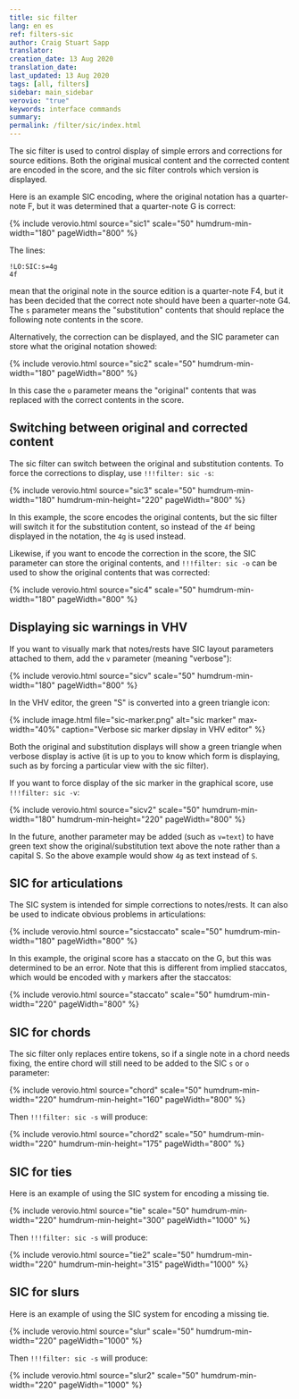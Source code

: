 ```yaml
---
title: sic filter
lang: en es
ref: filters-sic
author: Craig Stuart Sapp
translator: 
creation_date: 13 Aug 2020
translation_date: 
last_updated: 13 Aug 2020
tags: [all, filters]
sidebar: main_sidebar
verovio: "true"
keywords: interface commands 
summary: 
permalink: /filter/sic/index.html
---
```


The sic filter is used to control display of simple errors and
corrections for source editions.  Both the original musical content
and the corrected content are encoded in the score, and the sic
filter controls which version is displayed.

Here is an example SIC encoding, where the original notation has a quarter-note
F, but it was determined that a quarter-note G is correct:

{% include verovio.html
	source="sic1"
	scale="50"
	humdrum-min-width="180"
	pageWidth="800"
%}
<script type="application/x-humdrum" id="sic1">
**kern
*M4/4
=1
4c
4e
!LO:SIC:s=4g
4f
4cc
=
*-
</script>

The lines:

```
!LO:SIC:s=4g
4f
```

mean that the original note in the source edition is a quarter-note
F4, but it has been decided that the correct note should have been
a quarter-note G4.  The `s` parameter means the "substitution"
contents that should replace the following note contents in the
score.




Alternatively, the correction can be displayed, and the SIC parameter can
store what the original notation showed:

{% include verovio.html
	source="sic2"
	scale="50"
	humdrum-min-width="180"
	pageWidth="800"
%}
<script type="application/x-humdrum" id="sic2">
**kern
*M4/4
=1
4c
4e
!LO:SIC:o=4f
4g
4cc
=
*-
</script>

In this case the `o` parameter means the "original" contents that was replaced
with the correct contents in the score.


## Switching between original and corrected content ##

The sic filter can switch between the original and substitution contents.  To force
the corrections to display, use `!!!filter: sic -s`:

{% include verovio.html
	source="sic3"
	scale="50"
	humdrum-min-width="180"
	humdrum-min-height="220"
	pageWidth="800"
%}
<script type="application/x-humdrum" id="sic3">
!!!filter: sic -s
**kern
*M4/4
=1
4c
4e
!LO:SIC:s=4g
4f
4cc
=
*-
</script>

In this example, the score encodes the original contents, but the
sic filter will switch it for the substitution content, so instead
of the `4f` being displayed in the notation, the `4g` is used
instead.

Likewise, if you want to encode the correction in the score, the SIC parameter can
store the original contents, and `!!!filter: sic -o` can be used to show the
original contents that was corrected:


{% include verovio.html
	source="sic4"
	scale="50"
	humdrum-min-width="180"
	pageWidth="800"
%}
<script type="application/x-humdrum" id="sic4">
!!!filter: sic -o
**kern
*M4/4
=1
4c
4e
!LO:SIC:o=4f
4g
4cc
=
*-
</script>

## Displaying sic warnings in VHV ##

If you want to visually mark that notes/rests have SIC layout parameters
attached to them, add the `v` parameter (meaning "verbose"):

{% include verovio.html
	source="sicv"
	scale="50"
	humdrum-min-width="180"
	pageWidth="800"
%}
<script type="application/x-humdrum" id="sicv">
**kern
*M4/4
=1
4c
4e
!LO:SIC:s=4g:v
4f
4cc
=
*-
</script>

In the VHV editor, the green "S" is converted into a green triangle icon:



{% include image.html
	file="sic-marker.png"
	alt="sic marker"
	max-width="40%"
	caption="Verbose sic marker dipslay in VHV editor"
%}


Both the original and substitution displays will show a green triangle when 
verbose display is active (it is up to you to know which form is displaying, 
such as by forcing a particular view with the sic filter).


If you want to force display of the sic marker in the graphical 
score, use `!!!filter: sic -v`:


{% include verovio.html
	source="sicv2"
	scale="50"
	humdrum-min-width="180"
	humdrum-min-height="220"
	pageWidth="800"
%}
<script type="application/x-humdrum" id="sicv2">
!!!filter: sic -v
**kern
*M4/4
=1
4c
4e
!LO:SIC:s=4g
4f
4cc
=
*-
</script>


In the future, another parameter may be added (such as `v=text`) to have
green text show the original/substitution text above the note rather
than a capital S.  So the above example would show `4g` as text instead of `S`.

## SIC for articulations ##


The SIC system is intended for simple corrections to notes/rests.  It can
also be used to indicate obvious problems in articulations:


{% include verovio.html
	source="sicstaccato"
	scale="50"
	humdrum-min-width="180"
	pageWidth="800"
%}
<script type="application/x-humdrum" id="sicstaccato">
**kern
*M4/4
=1
4c
4e
!LO:SIC:s=4g
4g'
4cc
=
*-
</script>


In this example, the original score has a staccato on the G, but
this was determined to be an error.  Note that this is different
from implied staccatos, which would be encoded with `y` markers after
the staccatos:


{% include verovio.html
	source="staccato"
	scale="50"
	humdrum-min-width="220"
	pageWidth="800"
%}
<script type="application/x-humdrum" id="staccato">
**kern
*M4/4
=1
4c'
4e'
!LO:TX:b:i:t=simile
4g'y
4cc'y
=
*-
</script>



## SIC for chords ##

The sic filter only replaces entire tokens, so if a single note in
a chord needs fixing, the entire chord will still need to be added
to the SIC `s` or `o` parameter:

{% include verovio.html
	source="chord"
	scale="50"
	humdrum-min-width="220"
	humdrum-min-height="160"
	pageWidth="800"
%}
<script type="application/x-humdrum" id="chord">
**kern
*M4/4
=1
4c 4e 4g
!LO:SIC:s=4c 4f 4a
4c 4f 4g
=
*-
</script>

Then `!!!filter: sic -s` will produce:

{% include verovio.html
	source="chord2"
	scale="50"
	humdrum-min-width="220"
	humdrum-min-height="175"
	pageWidth="800"
%}
<script type="application/x-humdrum" id="chord2">
!!!filter: sic -s
**kern
*M4/4
=1
4c 4e 4g
!LO:SIC:s=4c 4f 4a
4c 4f 4g
=
*-
</script>


## SIC for ties ##

Here is an example of using the SIC system for encoding a missing tie.

{% include verovio.html
	source="tie"
	scale="50"
	humdrum-min-width="220"
	humdrum-min-height="300"
	pageWidth="1000"
%}
<script type="application/x-humdrum" id="tie">
**kern
*M4/4
=1
4c
4d
4e
!LO:SIC:s=[4f
4f
=2
!LO:SIC:s=4f]
4f
4e
4d
4c
=
*-
</script>

Then `!!!filter: sic -s` will produce:


{% include verovio.html
	source="tie2"
	scale="50"
	humdrum-min-width="220"
	humdrum-min-height="315"
	pageWidth="1000"
%}
<script type="application/x-humdrum" id="tie2">
!!!filter: sic -s
**kern
*M4/4
=1
4c
4d
4e
!LO:SIC:s=[4f
4f
=2
!LO:SIC:s=4f]
4f
4e
4d
4c
=
*-
</script>



## SIC for slurs ##

Here is an example of using the SIC system for encoding a missing tie.

{% include verovio.html
	source="slur"
	scale="50"
	humdrum-min-width="220"
	pageWidth="1000"
%}
<script type="application/x-humdrum" id="slur">
**kern
*M4/4
=1
!LO:SIC:s=(4c
4c
4d
4e
!LO:SIC:s=4f)
4f
=
*-
</script>

Then `!!!filter: sic -s` will produce:

{% include verovio.html
	source="slur2"
	scale="50"
	humdrum-min-width="220"
	pageWidth="1000"
%}
<script type="application/x-humdrum" id="slur2">
!!!filter: sic -s
**kern
*M4/4
=1
!LO:SIC:s=(4c
4c
4d
4e
!LO:SIC:s=4f)
4f
=
*-
</script>





